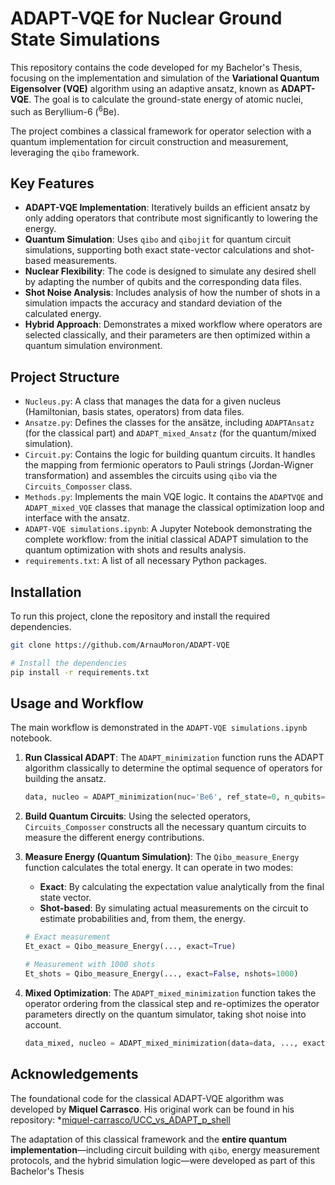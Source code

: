 # ADAPT-VQE for Nuclear Ground State Simulations

This repository contains the code developed for my Bachelor's Thesis, focusing on the implementation and simulation of the **Variational Quantum Eigensolver (VQE)** algorithm using an adaptive ansatz, known as **ADAPT-VQE**. The goal is to calculate the ground-state energy of atomic nuclei, such as Beryllium-6 ($^6$Be).

The project combines a classical framework for operator selection with a quantum implementation for circuit construction and measurement, leveraging the `qibo` framework.

## Key Features

* **ADAPT-VQE Implementation**: Iteratively builds an efficient ansatz by only adding operators that contribute most significantly to lowering the energy.
* **Quantum Simulation**: Uses `qibo` and `qibojit` for quantum circuit simulations, supporting both exact state-vector calculations and shot-based measurements.
* **Nuclear Flexibility**: The code is designed to simulate any desired shell by adapting the number of qubits and the corresponding data files.
* **Shot Noise Analysis**: Includes analysis of how the number of shots in a simulation impacts the accuracy and standard deviation of the calculated energy.
* **Hybrid Approach**: Demonstrates a mixed workflow where operators are selected classically, and their parameters are then optimized within a quantum simulation environment.

## Project Structure

* `Nucleus.py`: A class that manages the data for a given nucleus (Hamiltonian, basis states, operators) from data files.
* `Ansatze.py`: Defines the classes for the ansätze, including `ADAPTAnsatz` (for the classical part) and `ADAPT_mixed_Ansatz` (for the quantum/mixed simulation).
* `Circuit.py`: Contains the logic for building quantum circuits. It handles the mapping from fermionic operators to Pauli strings (Jordan-Wigner transformation) and assembles the circuits using `qibo` via the `Circuits_Composser` class.
* `Methods.py`: Implements the main VQE logic. It contains the `ADAPTVQE` and `ADAPT_mixed_VQE` classes that manage the classical optimization loop and interface with the ansatz.
* `ADAPT-VQE simulations.ipynb`: A Jupyter Notebook demonstrating the complete workflow: from the initial classical ADAPT simulation to the quantum optimization with shots and results analysis.
* `requirements.txt`: A list of all necessary Python packages.

## Installation

To run this project, clone the repository and install the required dependencies.

```bash
git clone https://github.com/ArnauMoron/ADAPT-VQE

# Install the dependencies
pip install -r requirements.txt

```

## Usage and Workflow

The main workflow is demonstrated in the `ADAPT-VQE simulations.ipynb` notebook.

1. **Run Classical ADAPT**: The `ADAPT_minimization` function runs the ADAPT algorithm classically to determine the optimal sequence of operators for building the ansatz.

    ```python
    data, nucleo = ADAPT_minimization(nuc='Be6', ref_state=0, n_qubits=6, max_layers=3)
    ```

2. **Build Quantum Circuits**: Using the selected operators, `Circuits_Composser` constructs all the necessary quantum circuits to measure the different energy contributions.

3. **Measure Energy (Quantum Simulation)**: The `Qibo_measure_Energy` function calculates the total energy. It can operate in two modes:
    * **Exact**: By calculating the expectation value analytically from the final state vector.
    * **Shot-based**: By simulating actual measurements on the circuit to estimate probabilities and, from them, the energy.

    ```python
    # Exact measurement
    Et_exact = Qibo_measure_Energy(..., exact=True)

    # Measurement with 1000 shots
    Et_shots = Qibo_measure_Energy(..., exact=False, nshots=1000)
    ```

4. **Mixed Optimization**: The `ADAPT_mixed_minimization` function takes the operator ordering from the classical step and re-optimizes the operator parameters directly on the quantum simulator, taking shot noise into account.

    ```python
    data_mixed, nucleo = ADAPT_mixed_minimization(data=data, ..., exact=False, nshots=1000)
    ```

## Acknowledgements

The foundational code for the classical ADAPT-VQE algorithm was developed by **Miquel Carrasco**. His original work can be found in his repository:
*[miquel-carrasco/UCC_vs_ADAPT_p_shell](https://github.com/miquel-carrasco/UCC_vs_ADAPT_p_shell)

The adaptation of this classical framework and the **entire quantum implementation**—including circuit building with `qibo`, energy measurement protocols, and the hybrid simulation logic—were developed as part of this Bachelor's Thesis
